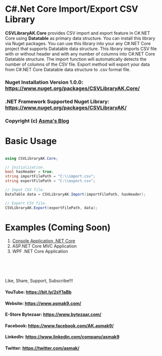 # C#.Net Core Import/Export CSV Library
**CSVLibraryAK.Core** provides CSV import and export feature in C#.NET Core using **Datatable** as primary data structure. You can install this library via Nuget packages. You can use this library into your any C#.NET Core project that supports Datatable data structure. This library imports CSV file with or without header and with any number of columns into C#.NET Core Datatable structure. The import function will automatically detects the number of columns of the CSV file. Export method will export your data from C#.NET Core Datatable data structure to .csv format file.

### Nuget Installation Version 1.0.0: https://www.nuget.org/packages/CSVLibraryAK.Core/

### .NET Framework Supported Nuget Library: https://www.nuget.org/packages/CSVLibraryAK/

### Copyright (c) [Asma's Blog](https://www.asmak9.com/)

# Basic Usage

```C#

using CSVLibraryAK.Core;

// Initialization.
bool hasHeader = true;
string importFilePath = "C:\\import.csv";
string exportFilePath = "C:\\export.csv";

// Impot CSV file.
DataTable data = CSVLibraryAK.Import(importFilePath, hasHeader);

// Export CSV file.
CSVLibraryAK.Export(exportFilePath, data);

```

# Examples (Coming Soon)

1. [Console Application .NET Core](https://bit.ly/3koQyTS)
2. ASP.NET Core MVC Application
3. WPF .NET Core Application

<br/>
<br/>
<br/>


Like, Share, Support, Subscribe!!!

#### YouTube: https://bit.ly/2sY1aBb 

#### Website: https://www.asmak9.com/

#### E-Store Bytezaar: https://www.bytezaar.com/

#### Facebook: https://www.facebook.com/AK.asmak9/

#### LinkedIn: https://www.linkedin.com/company/asmak9

#### Twitter: https://twitter.com/asmak/
